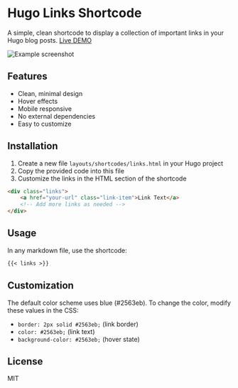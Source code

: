 # Hugo Links Shortcode

A simple, clean shortcode to display a collection of important links in your Hugo blog posts. [Live DEMO](https://blog.bitlager.de/de/posts/general/links/)

![Example screenshot](https://github.com/user-attachments/assets/5b3c3e6c-d5ff-4fdd-8d40-7e041c2879f1)

## Features
- Clean, minimal design
- Hover effects
- Mobile responsive
- No external dependencies
- Easy to customize

## Installation

1. Create a new file `layouts/shortcodes/links.html` in your Hugo project
2. Copy the provided code into this file
3. Customize the links in the HTML section of the shortcode

```html
<div class="links">
    <a href="your-url" class="link-item">Link Text</a>
    <!-- Add more links as needed -->
</div>
```

## Usage

In any markdown file, use the shortcode:

```markdown
{{< links >}}
```

## Customization

The default color scheme uses blue (#2563eb). To change the color, modify these values in the CSS:
- `border: 2px solid #2563eb;` (link border)
- `color: #2563eb;` (link text)
- `background-color: #2563eb;` (hover state)

## License

MIT
